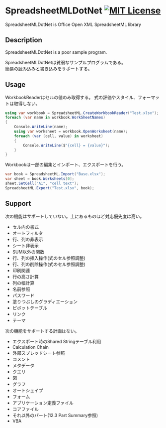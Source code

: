 # SpreadsheetMLDotNet [![MIT License](https://img.shields.io/badge/license-MIT-blue.svg?style=flat)](LICENSE)

SpreadsheetMLDotNet is Office Open XML SpreadsheetML library  

## Description

SpreadsheetMLDotNet is a poor sample program.  

SpreadsheetMLDotNetは貧弱なサンプルプログラムである。  
簡易の読み込みと書き込みをサポートする。  

## Usage

WorkbookReaderはセルの値のみ取得する。
式の評価やスタイル、フォーマットは取得しない。

```cs
using var workbook = SpreadsheetML.CreateWorkbookReader("Test.xlsx");
foreach (var name in workbook.WorkSheetNames)
{
    Console.WriteLine(name);
    using var worksheet = workbook.OpenWorksheet(name);
    foreach (var (cell, value) in worksheet)
    {
        Console.WriteLine($"{cell} = {value}");
    }
}
```

Workbookは一部の編集とインポート、エクスポートを行う。

```cs
var book = SpreadsheetML.Import("Base.xlsx");
var sheet = book.Worksheets[0];
sheet.SetCell("A1", "cell text");
SpreadsheetML.Export("Test.xlsx", book);
```

## Support

次の機能はサポートしていない。上にあるものほど対応優先度は高い。
* セル内の書式
* オートフィルタ
* 行、列の非表示
* シート非表示
* SUM以外の関数
* 行、列の挿入操作(式のセル参照調整)
* 行、列の削除操作(式のセル参照調整)
* 印刷関連
* 行の高さ計算
* 列の幅計算
* 名前参照
* パスワード
* 塗りつぶしのグラディエーション
* ピボットテーブル
* リンク
* テーマ

次の機能をサポートする計画はない。
* エクスポート時のShared Stringテーブル利用
* Calculation Chain
* 外部スプレッドシート参照
* コメント
* メタデータ
* クエリ
* 図
* グラフ
* オートシェイプ
* フォーム
* アプリケーション定義ファイル
* コアファイル
* それ以外のパート(12.3 Part Summary参照)
* VBA
